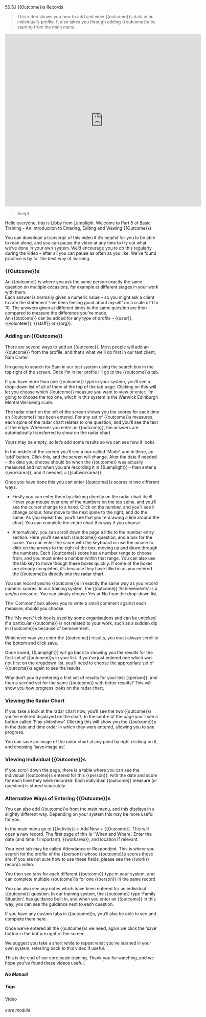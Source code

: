 50.5.l {{Outcome}}s Records

> This video shows you how to add and view {{outcome}}s data in an individual’s profile. It also takes you through adding {{outcome}}s by starting from the main menu.

<iframe width="640" height="564" src="https://player.vimeo.com/video/282332458" frameborder="0" allowFullScreen mozallowfullscreen webkitAllowFullScreen></iframe>

> Script

Hello everyone, this is Libby from Lamplight.  Welcome to Part 5 of  Basic Training -  An Introduction to Entering, Editing and Viewing {{Outcome}}s.

You can download a transcript of this video if it’s helpful for you to be able to read along, and you can pause the video at any time to try out what we’ve done in your own system.  We’d encourage you to do this regularly during the video – after all you can pause as often as you like.  We’ve found practice is by far the best way of learning.

### {{Outcome}}s

An {{outcome}} is where you ask the same person exactly the same question on multiple occasions, for example at different stages in your work with them.  
Each answer is normally given a numeric value – so you might ask a client to rate the statement ‘I’ve been feeling good about myself’ on a scale of 1 to 10.  The answers given at different times to the same question are then compared to measure the difference you’ve made.  
An {{outcome}} can be added for any type of profile – {{user}}, {{volunteer}}, {{staff}} or {{org}}.

### Adding an {{Outcome}}
There are several ways to add an {{outcome}}. Most people will add an {{outcome}} from the profile, and that’s what we’ll do first in our test client, Sam Carter.

I’m going to search for Sam in our test system using the search box in the top right of the screen.  Once I’m in her profile I’ll go to the {{outcome}}s tab.

If you have more than one {{outcome}} type in your system, you’ll see a drop-down list of all of them at the top of the tab page.  Clicking on this will let you choose which {{outcome}} measure you want to view or enter.  I’m going to choose the top one, which in this system is the Warwick Edinburgh Mental Wellbeing scale.  

The radar chart on the left of the screen shows you the scores for each time an {{outcome}} has been entered. For any set of {{outcome}}s measures, each spine of the radar chart relates to one question, and you’ll see the text at the edge.   Whenever you enter an {{outcome}}, the answers are automatically transferred to show on the radar chart.

Yours may be empty, so let’s add some results so we can see how it looks.

In the middle of the screen you’ll see a box called ‘Mode’, and in there, an ‘add’ button.  Click this, and the screen will change.
Alter the date if needed – the date you choose should be when the {{outcome}} was actually measured and not when you are recording it in {{Lamplight}} -  then enter a {{workarea}}, and if needed, a {{subworkarea}}.  

Once you have done this you can enter {{outcome}}s scores in two different ways.

- Firstly you can enter them by clicking directly on the radar chart itself.  Hover your mouse over one of the numbers on the top spine, and you’ll see the cursor change to a hand.  Click on the number, and you’ll see it change colour.  Now move to the next spine to the right, and do the same.  As you repeat this, you’ll see that you’re drawing a line around the chart.  You can complete the entire chart this way if you choose.

- Alternatively, you can scroll down the page a little to the number entry section.  Here you’ll see each {{outcome}} question, and a box for the score.  You can enter the score with the keyboard or use the mouse to click on the arrows to the right of the box, moving up and down through the numbers.  Each {{outcome}} score has a number range to choose from, and you must enter a number within that range.  You can also use the tab key to move though these boxes quickly.  If some of the boxes are already completed, it’s because they have filled in as you entered the {{outcome}}s directly into the radar chart.

You can record yes/no {{outcome}}s in exactly the same way as you record numeric scores.  In our training system, the {{outcome}} ‘Achievements’ is a yes/no measure.  You can simply choose Yes or No from the drop-down list.

The ‘Comment’ box allows you to write a small comment against each measure, should you choose.

The ‘My work’ tick box is used by some organisations and can be unticked if a particular {{outcome}} is not related to your work, such as a sudden dip in {{outcome}}s because of bereavement.

Whichever way you enter the {{outcome}} results, you must always scroll to the bottom and click save. 

Once saved, {{Lamplight}} will go back to showing you the results for the first set of {{outcome}}s in your list.  If you’ve just entered one which was not first on the dropdown list, you’ll need to choose the appropriate set of {{outcome}}s again to see the results.

Why don’t you try entering a first set of results for your test {{person}}, and then a second set for the same {{outcome}} with better results? This will show you how progress looks on the radar chart.  

### Viewing the Radar Chart

If you take a look at the radar chart now, you’ll see the two {{outcome}}s you’ve entered displayed on the chart.  In the centre of the page you’ll see a button called ‘Play slideshow’.  Clicking this will show you the {{outcome}}s in the date and time order in which they were entered, allowing you to see progress.

You can save an image of the radar chart at any point by right clicking on it, and choosing ‘save image as’.

### Viewing Individual {{Outcome}}s

If you scroll down the page, there is a table where you can see the individual {{outcome}}s entered for this {{person}}, with the date and score for each time they were recorded.  Each individual {{outcome}} measure (or question) is stored separately.

### Alternative Ways of Entering {{Outcome}}s

You can also add {{outcome}}s from the main menu, and this displays in a slightly different way.  Depending on your system this may be more useful for you.

In the main menu go to {{Activity}}-> Add New-> {{Outcome}}.  This will open a new record. The first page of this is ‘‘When and Where’.
Enter the date (and time if important), {{workarea}}, and location if relevant.

Your next tab may be called Attendance or Respondent. This is where you search for the profile of the {{person}} whose {{outcome}}s scores these are.  If you are not sure how to use these fields, please see the {{work}} records video.

You then see tabs for each different {{outcome}} type in your system, and can complete multiple {{outcome}}s for one {{person}} in the same record.

You can also see any notes which have been entered for an individual {{outcome}} question.  In our training system, the {{outcome}} type ‘Family Situation’, has guidance built in, and when you enter an {{outcome}} in this way, you can see the guidance next to each question.

If you have any custom tabs in {{outcome}}s, you’ll also be able to see and complete them here.

Once we’ve entered all the {{outcome}}s we need, again we click the ‘save’ button in the bottom right of the screen.

We suggest you take a short while to repeat what you’ve learned in your own system, referring back to this video if useful.  

This is the end of our core basic training.  Thank you for watching, and we hope you’ve found these videos useful.


##### No Manual

##### Tags
Video

###### core module
